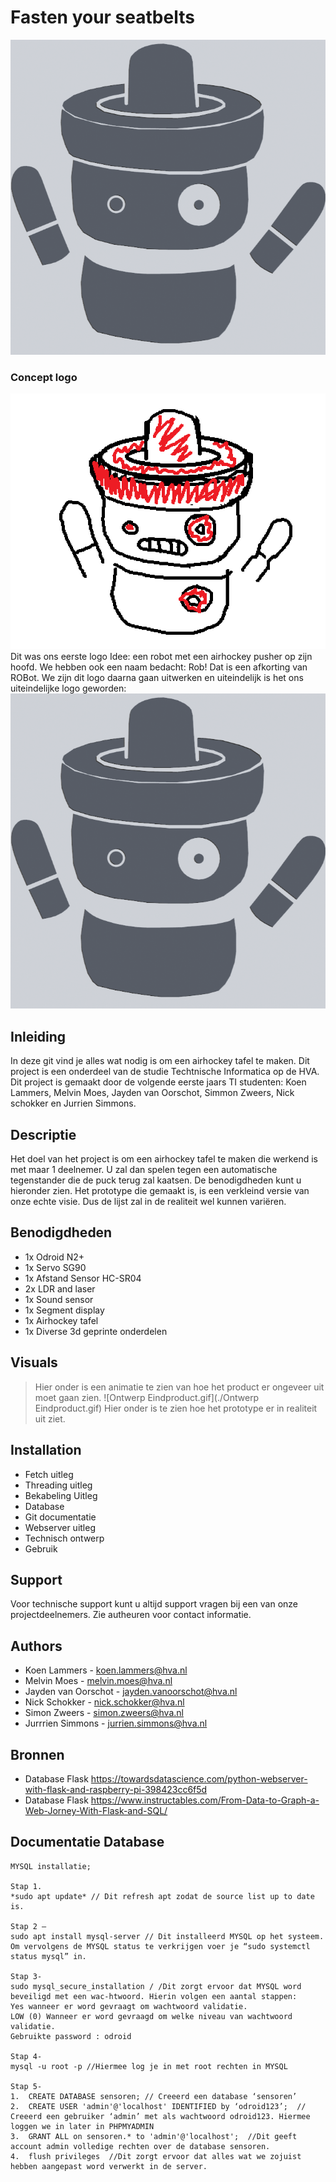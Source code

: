 # Fasten your seatbelts
![image](assets/images/printlogo.png)
### Concept logo
![image](assets/images/conceptlogo.png)
Dit was ons eerste logo Idee: een robot met een airhockey pusher op zijn hoofd. We hebben ook een naam bedacht: Rob! Dat is een afkorting van ROBot. We zijn dit logo daarna gaan uitwerken en uiteindelijk is het ons uiteindelijke logo geworden:
![image](assets/images/printlogo.png)

## Inleiding
In deze git vind je alles wat nodig is om een airhockey tafel te maken. Dit project is een onderdeel van de studie Techtnische Informatica op de HVA. Dit project is gemaakt door de volgende eerste jaars TI studenten: Koen Lammers, Melvin Moes, Jayden van Oorschot, Simmon Zweers, Nick schokker en Jurrien Simmons.

## Descriptie
Het doel van het project is om een airhockey tafel te maken die werkend is met maar 1 deelnemer. U zal dan spelen tegen een automatische tegenstander die de puck terug zal kaatsen. De benodigdheden kunt u hieronder zien. Het prototype die gemaakt is, is een verkleind versie van onze echte visie. Dus de lijst zal in de realiteit wel kunnen variëren.

## Benodigdheden
- 1x Odroid N2+
- 1x Servo SG90
- 1x Afstand Sensor HC-SR04
- 2x LDR and laser
- 1x Sound sensor
- 1x Segment display
- 1x Airhockey tafel
- 1x Diverse 3d geprinte onderdelen

## Visuals
> Hier onder is een animatie te zien van hoe het product er ongeveer uit moet gaan zien.
![Ontwerp Eindproduct.gif](./Ontwerp Eindproduct.gif)
> Hier onder is te zien hoe het prototype er in realiteit uit ziet.


## Installation
- Fetch uitleg
- Threading uitleg
- Bekabeling Uitleg
- Database
- Git documentatie
- Webserver uitleg
- Technisch ontwerp
- Gebruik

## Support
Voor technische support kunt u altijd support vragen bij een van onze projectdeelnemers. Zie autheuren voor contact informatie.

## Authors
- Koen Lammers        -   koen.lammers@hva.nl
- Melvin Moes         -   melvin.moes@hva.nl
- Jayden van Oorschot -   jayden.vanoorschot@hva.nl
- Nick Schokker       -   nick.schokker@hva.nl
- Simon Zweers        -   simon.zweers@hva.nl
- Jurrrien Simmons    -   jurrien.simmons@hva.nl


## Bronnen
- Database Flask
https://towardsdatascience.com/python-webserver-with-flask-and-raspberry-pi-398423cc6f5d
- Database Flask
https://www.instructables.com/From-Data-to-Graph-a-Web-Jorney-With-Flask-and-SQL/

## Documentatie Database
    MYSQL installatie;

    Stap 1.
    *sudo apt update* // Dit refresh apt zodat de source list up to date is.

    Stap 2 –
    sudo apt install mysql-server // Dit installeerd MYSQL op het systeem. Om vervolgens de MYSQL status te verkrijgen voer je “sudo systemctl status mysql” in.

    Stap 3-
    sudo mysql_secure_installation / /Dit zorgt ervoor dat MYSQL word beveiligd met een wac-htwoord. Hierin volgen een aantal stappen:
    Yes wanneer er word gevraagt om wachtwoord validatie.
    LOW (0) Wanneer er word gevraagd om welke niveau van wachtwoord validatie.
    Gebruikte password : odroid

    Stap 4-
    mysql -u root -p //Hiermee log je in met root rechten in MYSQL

    Stap 5-
    1.	CREATE DATABASE sensoren; // Creeerd een database ‘sensoren’
    2.	CREATE USER 'admin'@'localhost' IDENTIFIED by ‘odroid123’;  // Creeerd een gebruiker ‘admin’ met als wachtwoord odroid123. Hiermee loggen we in later in PHPMYADMIN
    3.	GRANT ALL on sensoren.* to 'admin'@'localhost';  //Dit geeft account admin volledige rechten over de database sensoren.
    4.	flush privileges  //Dit zorgt ervoor dat alles wat we zojuist hebben aangepast word verwerkt in de server.


